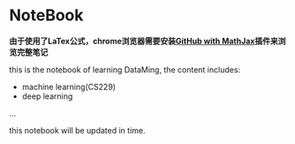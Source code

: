 # NoteBook

**由于使用了LaTex公式，chrome浏览器需要安装[GitHub with MathJax](https://chrome.google.com/webstore/detail/github-with-mathjax/ioemnmodlmafdkllaclgeombjnmnbima?utm_source=chrome-app-launcher-info-dialog)插件来浏览完整笔记**

this is the notebook of learning DataMing, the content includes:

* machine learning(CS229)
* deep learning

...

this notebook will be updated in time.

